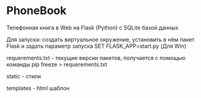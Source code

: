# PhoneBook
Телефонная книга в Web на Flask (Python) с SQLite базой данных

Для запуска: создать виртуальное окружение, установить в нём пакет Flask и задать параметр запуска SET FLASK_APP=start.py (Для Win)

requerements.txt - текущие версии пакетов, получается с помощью команды pip freeze > requerements.txt

static - стили

templates - html шаблон 
